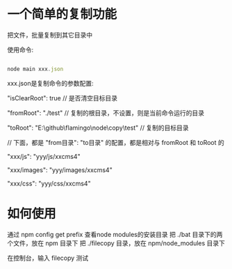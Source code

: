 # 一个简单的复制功能

把文件，批量复制到其它目录中

使用命令:

``` javascript

node main xxx.json

```

xxx.json是复制命令的参数配置:

"isClearRoot": true // 是否清空目标目录

"fromRoot": "./test" // 复制的根目录，不设置，则是当前命令运行的目录

"toRoot": "E:\\github\\flamingo\\node\\copy\\test"	// 复制的目标目录

// 下面，都是 "from目录": "to目录" 的配置，都是相对与 fromRoot 和 toRoot 的

"xxx/js": "yyy/js/xxcms4"

"xxx/images": "yyy/images/xxcms4"

"xxx/css": "yyy/css/xxcms4"


# 如何使用

通过 npm config get prefix 查看node modules的安装目录
把 ./bat 目录下的两个文件，放在 npm 目录下
把 ./filecopy 目录，放在 npm/node_modules 目录下

在控制台，输入 filecopy 测试
